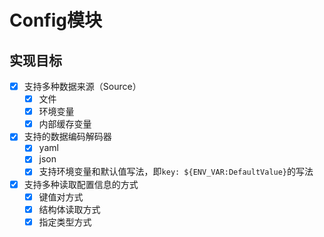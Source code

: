 # Config模块

## 实现目标

- [x] 支持多种数据来源（Source）
  - [x] 文件
  - [x] 环境变量
  - [x] 内部缓存变量
- [x] 支持的数据编码解码器
  - [x] yaml
  - [x] json
  - [x] 支持环境变量和默认值写法，即`key: ${ENV_VAR:DefaultValue}`的写法
- [x] 支持多种读取配置信息的方式
  - [x] 键值对方式
  - [x] 结构体读取方式
  - [x] 指定类型方式